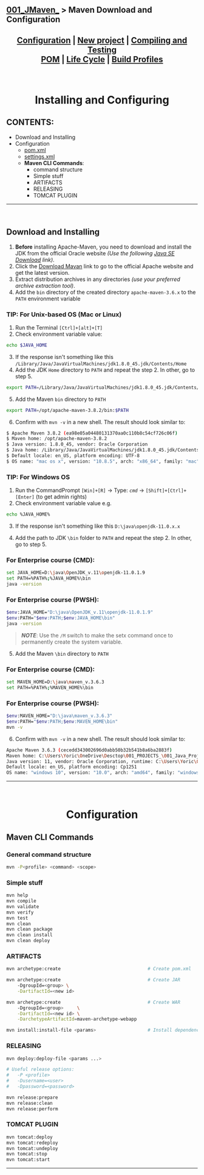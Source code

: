 ## [001_JMaven_][JMaven] > **Maven Download and Configuration**

## <p align=center>[Configuration][MavenCfg] | [New project][NewMvnPro] | [Compiling and Testing][ConmpTest]  <br/> [POM][MvnPOM] | [Life Cycle][LifeCycl] | [Build Profiles][BldProf] </p>

<!--
* [001_JMaven_][JMaven]
* [Configuration][MavenCfg]
* [New project][NewMvnPro]
* [Compiling and Testing][ConmpTest]
* [Project Object Model][MvnPOM] *(POM)*
* [Life Cycle][LifeCycl]
* [Build Profiles][BldProf]
-->

[JMaven]: ../../README.md
[MavenCfg]: Maven_Configuration.md
[NewMvnPro]: Maven_NewProject.md
[ConmpTest]: Maven_CompilationAndTesting.md
[MvnPOM]: Maven_POM.md
[LifeCycl]: Maven_Lifecycle.md
[BldProf]: Maven_BuildProfile.md

<br/>
<!-- ---------------------------------- * Navigation * ---------------------------------- -->

# <p align=center><b>Installing and Configuring</b></p>

## CONTENTS:
* Download and Installing
* Configuration
  * [pom.xml][1]
  * [settings.xml][2]
  * **Maven CLI Commands**:
    * command structure
    * Simple stuff
    * ARTIFACTS
    * RELEASING
    * TOMCAT PLUGIN

---
<br/>

## Download and Installing
1. **Before** installing Apache-Maven, you need to download and install the JDK from the official Oracle website *(Use the following [Java SE Download][loadJDK] link)*.
2. Click the [Download Mavan][loadMvn] link to go to the official Apache website and get the latest version. 
3. Extract distribution archives in any directories *(use your preferred archive extraction tool)*.
4. Add the `bin` directory of the created directory `apache-maven-3.6.x` to the `PATH` environment variable

### **TIP:** For **Unix-based OS** (Mac or Linux)
1. Run the Terminal `[Ctrl]+[alt]+[T]` 
2. Check environment variable value:

```bash
echo $JAVA_HOME
```

3. If the response isn't something like this `/Library/Java/JavaVirtualMachines/jdk1.8.0_45.jdk/Contents/Home` 
4. Add the JDK `Home` directory to `PATH` and repeat the step 2. In other, go to step 5.

```bash
export PATH=/Library/Java/JavaVirtualMachines/jdk1.8.0_45.jdk/Contents/Home:$PATH
```

5. Add the Maven `bin` directory to `PATH`

```bash
export PATH=/opt/apache-maven-3.8.2/bin:$PATH
```
6. Confirm with `mvn -v` in a new shell. The result should look similar to:

```bash
$ Apache Maven 3.8.2 (ea98e05a04480131370aa0c110b8c54cf726c06f)
$ Maven home: /opt/apache-maven-3.8.2
$ Java version: 1.8.0_45, vendor: Oracle Corporation
$ Java home: /Library/Java/JavaVirtualMachines/jdk1.8.0_45.jdk/Contents/Home/jre
$ Default locale: en_US, platform encoding: UTF-8
$ OS name: "mac os x", version: "10.8.5", arch: "x86_64", family: "mac"
```

### **TIP:** For **Windows OS**
1. Run the CommandPrompt `[Win]+[R]` -> Type: *`cmd`* -> `[Shift]+[Ctrl]+[Enter]` (to get admin rights)
2. Check environment variable value e.g.

```bash
echo %JAVA_HOME%
```
3. If the response isn't something like this `D:\java\openjdk-11.0.x.x` 

4. Add the path to JDK `\bin` folder to `PATH` and repeat the step 2. In other, go to step 5.

### For Enterprise course (CMD):
```bash
set JAVA_HOME=D:\java\OpenJDK_v.11\openjdk-11.0.1.9
set PATH=%PATH%;%JAVA_HOME%\bin
java -version
```

### For Enterprise course (PWSH):
```bash
$env:JAVA_HOME="D:\java\OpenJDK_v.11\openjdk-11.0.1.9"
$env:PATH="$env:PATH;$env:JAVA_HOME\bin"
java -version
```

> ***NOTE***: Use the `/M` switch to make the setx command once to permanently create the system variable.

5. Add the Maven `\bin` directory to `PATH`

### For Enterprise course (CMD):
```bash
set MAVEN_HOME=D:\java\maven_v.3.6.3
set PATH=%PATH%;%MAVEN_HOME%\bin
```

### For Enterprise course (PWSH):
```bash
$env:MAVEN_HOME="D:\java\maven_v.3.6.3"
$env:PATH="$env:PATH;$env:MAVEN_HOME\bin"
mvn -v
```

6. Confirm with `mvn -v` in a new shell. The result should look similar to:

```bash
Apache Maven 3.6.3 (cecedd343002696d0abb50b32b541b8a6ba2883f)
Maven home: C:\Users\Yoric\OneDrive\Desctop\001_PROJECTS_\001_Java_Projects_\env\Maven_v.3.6.3\bin\..
Java version: 11, vendor: Oracle Corporation, runtime: C:\Users\Yoric\OneDrive\Desctop\001_PROJECTS_\001_Java_Projects_\env\OpenJDK_v.11
Default locale: en_US, platform encoding: Cp1251
OS name: "windows 10", version: "10.0", arch: "amd64", family: "windows"
```

---
<br/>

# <p align=center><b>Configuration</b></p>

## Maven CLI Commands

### General command structure
```bash
mvn -P<profile> <command> <scope>
```

### Simple stuff
```bash
mvn help
mvn compile
mvn validate
mvn verify
mvn test
mvn clean 
mvn clean package
mvn clean install
mvn clean deploy
```

### ARTIFACTS
```bash
mvn archetype:create                                # Create pom.xml

mvn archetype:create                                # Create JAR
    -DgroupId=<group> \
    -DartifactId=<new id>

mvn archetype:create                                # Create WAR
    -DgroupId=<group>     \
    -DartifactId=<new id> \
    -DarchetypeArtifactId=maven-archetype-webapp

mvn install:install-file <params>                   # Install dependencies
```

### RELEASING
```bash
mvn deploy:deploy-file <params ...>

# Useful release options:
#   -P <profile>
#   -Dusername=<user>
#   -Dpassword=<password>

mvn release:prepare
mvn release:clean
mvn release:perform
```

### TOMCAT PLUGIN
```bash
mvn tomcat:deploy
mvn tomcat:redeploy
mvn tomcat:undeploy
mvn tomcat:stop
mvn tomcat:start
```

<!--
* [Download JDK][loadJDK]
* [Download Maven][loadMvn]
* [pom.xml][1]
* [settings.xml][2]
-->

[loadJDK]: https://www.oracle.com/javadownload
[loadMvn]: https://maven.apache.org/download.cgi
[1]: https://maven.apache.org/pom.html
[2]: https://maven.apache.org/settings.html

---
<br/>